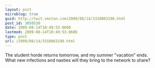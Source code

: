 ```yaml
---
layout: post
microblog: true
guid: http://twit.vmstan.com/2009/08/14/3310863198.html
post_id: 3050530
date: 2009-08-14T10:49:53-0600
lastmod: 2009-08-14T10:49:53-0600
type: post
url: /2009/08/14/3310863198.html
---
```

The student horde returns tomorrow, and my summer "vacation" ends. What new infections and nasties will they bring to the network to share?
